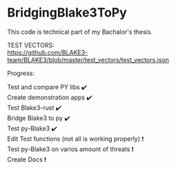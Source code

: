 # BridgingBlake3ToPy
This code is technical part of my Bachalor's thesis.  


TEST VECTORS:  
https://github.com/BLAKE3-team/BLAKE3/blob/master/test_vectors/test_vectors.json  
  
Progress:  
  
Test and compare PY libs :heavy_check_mark:  
Create demonstration apps :heavy_check_mark:  
Test Blake3-rust :heavy_check_mark:  
Bridge Blake3 to py :heavy_check_mark:  
Test py-Blake3 :heavy_check_mark:  
Edit Test functions (not all is working properly) :heavy_exclamation_mark:  
Test py-Blake3 on varios amount of threats :heavy_exclamation_mark:  
Create Docs :heavy_exclamation_mark:  

